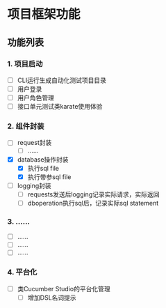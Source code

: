 # 项目框架功能

## 功能列表

### 1. 项目启动
- [ ] CLI运行生成自动化测试项目目录
- [ ] 用户登录
- [ ] 用户角色管理
- [ ] 接口单元测试类karate使用体验
### 2. 组件封装
- [ ] request封装
    - [ ] ......
- [x] database操作封装
    - [x] 执行sql file 
    - [x] 执行带参sql file
- [ ] logging封装
    - [ ] requests发送后logging记录实际请求，实际返回
    - [ ] dboperation执行sql后，记录实际sql statement

### 3. ......
- [ ] ......
- [ ] ......
- [ ] ......

### 4. 平台化
- [ ] 类Cucumber Studio的平台化管理
    - [ ] 增加DSL名词提示